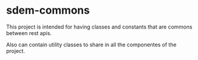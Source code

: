 # sdem-commons

This project is intended for having classes and constants that are commons between rest apis.

Also can contain utility classes to share in all the componentes of the project.
